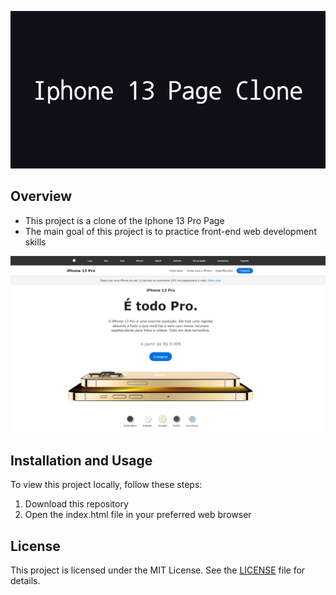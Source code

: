 <p align="center">
  <img src="img/Iphone_13_Page_Clone_Banner.png" alt="Iphone 13 Page Clone Banner" />
</p>

## Overview

- This project is a clone of the Iphone 13 Pro Page
- The main goal of this project is to practice front-end web development skills

<p align="center">
  <img src="img/Iphone_Clone_Image.PNG" alt="Iphone 13 Page Clone Image" />
</p>

## Installation and Usage

To view this project locally, follow these steps:

1. Download this repository
2. Open the index.html file in your preferred web browser

## License

This project is licensed under the MIT License. See the [LICENSE](LICENSE) file for details.
